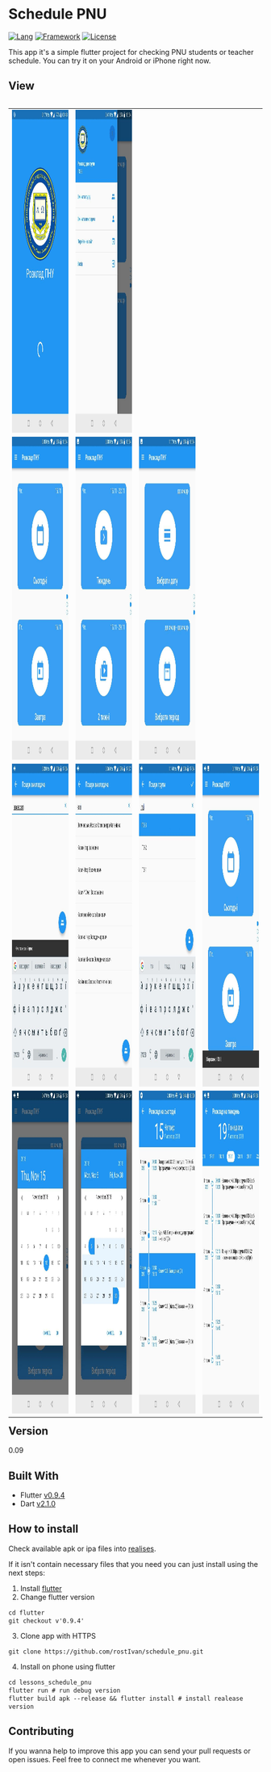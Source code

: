 # Schedule PNU
[![Lang](https://img.shields.io/badge/Lang-Dart-blue.svg)](https://www.dartlang.org/)
[![Framework](https://img.shields.io/badge/Made%20with-Flutter-blue.svg)](https://flutter.io/) [![License](https://img.shields.io/badge/License-Apache%202.0-orange.svg)](https://opensource.org/licenses/Apache-2.0)

This app it's a simple flutter project for checking PNU students or teacher schedule. You can try it on your Android or iPhone right now.

## View
<table align="left" width="100%">
  <tbody>
    <tr>
      <td colspan="1"> <img src="./screenshots/13.jpg" alt="drawing" height="640" width="320"/> </td>
      <td colspan="1"> <img src="./screenshots/5.jpg" alt="drawing" height="640" width="320"/> </td>
    </tr>
    <tr>
        <td> <img src="./screenshots/2.jpg" alt="drawing" height="640" width="320"/> </td>
        <td> <img src="./screenshots/3.jpg" alt="drawing" height="640" width="320"/> </td>
        <td> <img src="./screenshots/4.jpg" alt="drawing" height="640" width="320"/> </td>
    </tr>
    <tr>
          <td> <img src="./screenshots/8.jpg" alt="drawing" height="640" width="320"/> </td>
          <td> <img src="./screenshots/9.jpg" alt="drawing" height="640" width="320"/> </td>
          <td> <img src="./screenshots/6.jpg" alt="drawing" height="640" width="320"/> </td>
          <td> <img src="./screenshots/7.jpg" alt="drawing" height="640" width="320"/> </td>
    </tr>
    <tr>
          <td><img src="./screenshots/11.jpg" alt="drawing" height="640" width="320"/> </td>
          <td> <img src="./screenshots/12.jpg" alt="drawing" height="640" width="320"/> </td>
          <td> <img src="./screenshots/1.jpg" alt="drawing" height="640" width="320"/> </td>
          <td> <img src="./screenshots/10.jpg" alt="drawing" height="640" width="320"/> </td>
    </tr>
  </tbody>
</table>

## Version
0.09
## Built With
* Flutter [v0.9.4](https://github.com/flutter/flutter/wiki/Changelog)
* Dart [v2.1.0](https://www.dartlang.org/tools/sdk)

## How to install
Check available apk or ipa files into [realises](https://github.com/rostIvan/schedule_pnu/releases).

If it isn't contain necessary files that you need you can just install using the next steps:

1. Install [flutter](https://flutter.io/docs/get-started/install)
2. Change flutter version
```
cd flutter
git checkout v'0.9.4'
```
3. Clone app with HTTPS
```
git clone https://github.com/rostIvan/schedule_pnu.git
```
4. Install on phone using flutter
```
cd lessons_schedule_pnu
flutter run # run debug version
flutter build apk --release && flutter install # install realease version
```

## Contributing
If you wanna help to improve this app you can send your pull requests or open issues. Feel free to connect me whenever you want.